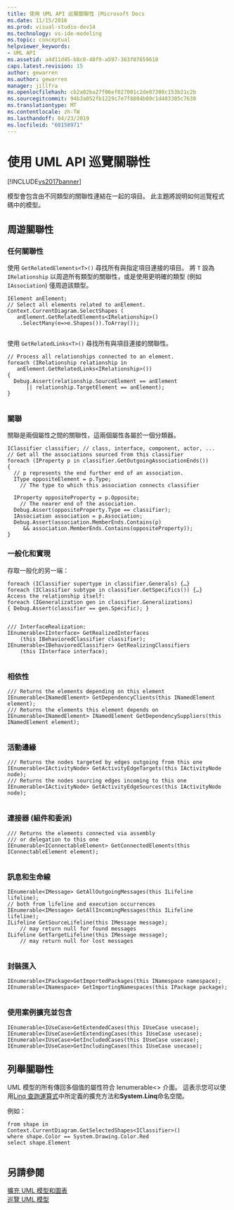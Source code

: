 ```yaml
---
title: 使用 UML API 巡覽關聯性 |Microsoft Docs
ms.date: 11/15/2016
ms.prod: visual-studio-dev14
ms.technology: vs-ide-modeling
ms.topic: conceptual
helpviewer_keywords:
- UML API
ms.assetid: a4d11d45-b8c0-40f9-a597-363f07659610
caps.latest.revision: 15
author: gewarren
ms.author: gewarren
manager: jillfra
ms.openlocfilehash: cb2a02ba27f06ef027001c2de07308c153b21c2b
ms.sourcegitcommit: 94b3a052fb1229c7e7f8804b09c1d403385c7630
ms.translationtype: MT
ms.contentlocale: zh-TW
ms.lasthandoff: 04/23/2019
ms.locfileid: "68158971"
---
```

# <a name="navigate-relationships-with-the-uml-api"></a>使用 UML API 巡覽關聯性
[!INCLUDE[vs2017banner](../includes/vs2017banner.md)]

模型會包含由不同類型的關聯性連結在一起的項目。 此主題將說明如何巡覽程式碼中的模型。  
  
## <a name="traversing-relationships"></a>周遊關聯性  
  
### <a name="any-relationship"></a>任何關聯性  
 使用 `GetRelatedElements<T>()` 尋找所有與指定項目連接的項目。 將 `T` 設為 `IRelationship` 以周遊所有類型的關聯性，或是使用更明確的類型 (例如 `IAssociation`) 僅周遊該類型。  
  
```  
IElement anElement;  
// Select all elements related to anElement.  
Context.CurrentDiagram.SelectShapes (  
   anElement.GetRelatedElements<IRelationship>()  
    .SelectMany(e=>e.Shapes()).ToArray());  
  
```  
  
 使用 `GetRelatedLinks<T>()` 尋找所有與項目連接的關聯性。  
  
```  
// Process all relationships connected to an element.  
foreach (IRelationship relationship in   
   anElement.GetRelatedLinks<IRelationship>())  
{  
  Debug.Assert(relationship.SourceElement == anElement  
      || relationship.TargetElement == anElement);  
}  
  
```  
  
### <a name="association"></a>關聯  
 關聯是兩個屬性之間的關聯性，這兩個屬性各屬於一個分類器。  
  
```  
IClassifier classifier; // class, interface, component, actor, ...  
// Get all the associations sourced from this classifier  
foreach (IProperty p in classifier.GetOutgoingAssociationEnds())  
{  
  // p represents the end further end of an association.  
  IType oppositeElement = p.Type;   
    // The type to which this association connects classifier  
  
  IProperty oppositeProperty = p.Opposite;  
    // The nearer end of the association.  
  Debug.Assert(oppositeProperty.Type == classifier);  
  IAssociation association = p.Association;  
  Debug.Assert(association.MemberEnds.Contains(p)  
     && association.MemberEnds.Contains(oppositeProperty));  
}  
```  
  
### <a name="generalization-and-realization"></a>一般化和實現  
 存取一般化的另一端：  
  
```  
foreach (IClassifier supertype in classifier.Generals) {…}  
foreach (IClassifier subtype in classifier.GetSpecifics()) {…}  
Access the relationship itself:  
foreach (IGeneralization gen in classifier.Generalizations)   
{ Debug.Assert(classifier == gen.Specific); }  
```  
  
```  
  
/// InterfaceRealization:  
IEnumerable<IInterface> GetRealizedInterfaces  
    (this IBehavioredClassifier classifier);  
IEnumerable<IBehavioredClassifier> GetRealizingClassifiers  
    (this IInterface interface);  
  
```  
  
### <a name="dependency"></a>相依性  
  
```  
/// Returns the elements depending on this element  
IEnumerable<INamedElement> GetDependencyClients(this INamedElement element);   
/// Returns the elements this element depends on  
IEnumerable<INamedElement> INamedElement GetDependencySuppliers(this INamedElement element);  
  
```  
  
### <a name="activity-edge"></a>活動邊緣  
  
```  
/// Returns the nodes targeted by edges outgoing from this one  
IEnumerable<IActivityNode> GetActivityEdgeTargets(this IActivityNode node);  
/// Returns the nodes sourcing edges incoming to this one  
IEnumerable<IActivityNode> GetActivityEdgeSources(this IActivityNode node);  
  
```  
  
### <a name="connector-assembly-and-delegation"></a>連接器 (組件和委派)  
  
```  
/// Returns the elements connected via assembly   
/// or delegation to this one  
IEnumerable<IConnectableElement> GetConnectedElements(this IConnectableElement element);  
  
```  
  
### <a name="messages-and-lifelines"></a>訊息和生命線  
  
```  
IEnumerable<IMessage> GetAllOutgoingMessages(this ILifeline  lifeline);   
// both from lifeline and execution occurrences  
IEnumerable<IMessage> GetAllIncomingMessages(this ILifeline  lifeline);  
ILifeline GetSourceLifeline(this IMessage message);   
    // may return null for found messages  
ILifeline GetTargetLifeline(this IMessage message);    
    // may return null for lost messages  
  
```  
  
### <a name="package-import"></a>封裝匯入  
  
```  
IEnumerable<IPackage>GetImportedPackages(this INamespace namespace);  
IEnumerable<INamespace> GetImportingNamespaces(this IPackage package);  
  
```  
  
### <a name="use-case-extend-and-include"></a>使用案例擴充並包含  
  
```  
IEnumerable<IUseCase>GetExtendedCases(this IUseCase usecase);  
IEnumerable<IUseCase>GetExtendingCases(this IUseCase usecase);  
IEnumerable<IUseCase>GetIncludedCases(this IUseCase usecase);  
IEnumerable<IUseCase>GetIncludingCases(this IUseCase usecase);  
```  
  
## <a name="enumerating-relationships"></a>列舉關聯性  
 UML 模型的所有傳回多個值的屬性符合 Ienumerable<> 介面。 這表示您可以使用[Linq 查詢運算式](http://go.microsoft.com/fwlink/?LinkId=168834)中所定義的擴充方法和**System.Linq**命名空間。  
  
 例如：  
  
```  
from shape in     Context.CurrentDiagram.GetSelectedShapes<IClassifier>()  
where shape.Color == System.Drawing.Color.Red  
select shape.Element  
  
```  
  
## <a name="see-also"></a>另請參閱  
 [擴充 UML 模型和圖表](../modeling/extend-uml-models-and-diagrams.md)   
 [巡覽 UML 模型](../modeling/navigate-the-uml-model.md)
